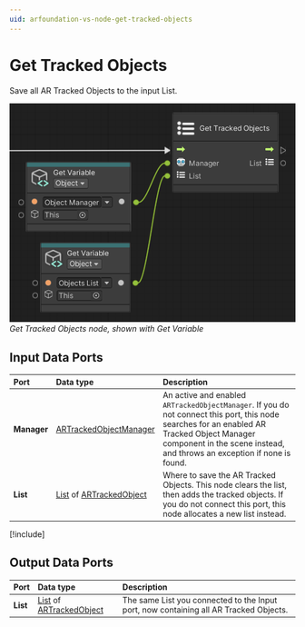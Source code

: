 ```yaml
---
uid: arfoundation-vs-node-get-tracked-objects
---
```

# Get Tracked Objects

Save all AR Tracked Objects to the input List.

![Get Tracked Objects](../../images/visual-scripting/vs-get-tracked-objects.png)<br/>*Get Tracked Objects node, shown with Get Variable*

## Input Data Ports

| Port | Data type | Description |
| :--- | :-------- | :---------- |
| **Manager** | [ARTrackedObjectManager](xref:UnityEngine.XR.ARFoundation.ARTrackedObjectManager) | An active and enabled `ARTrackedObjectManager`. If you do not connect this port, this node searches for an enabled AR Tracked Object Manager component in the scene instead, and throws an exception if none is found. |
| **List** | [List](xref:System.Collections.Generic.List`1) of [ARTrackedObject](xref:UnityEngine.XR.ARFoundation.ARTrackedObject) | Where to save the AR Tracked Objects. This node clears the list, then adds the tracked objects. If you do not connect this port, this node allocates a new list instead. |

[!include[](snippets/get-variable-tip.md)]

## Output Data Ports

| Port | Data type | Description |
| :--- | :-------- | :---------- |
| **List** | [List](xref:System.Collections.Generic.List`1) of [ARTrackedObject](xref:UnityEngine.XR.ARFoundation.ARTrackedObject) | The same List you connected to the Input port, now containing all AR Tracked Objects. |
